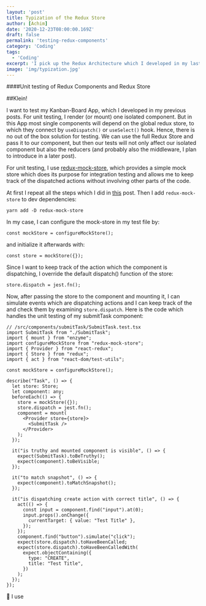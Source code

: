```yaml
---
layout: 'post'
title: Typization of the Redux Store
author: [Achim]
date: '2020-12-23T08:00:00.169Z'
draft: false
permalink: 'testing-redux-components'
category: 'Coding'
tags:
  - 'Coding'
excerpt: 'I pick up the Redux Architecture which I developed in my last two posts and show how to obtain a typization of the Redux hooks. For this, I introduce and explain discriminated union types.'
image: 'img/typization.jpg'
---
```


####Unit testing of Redux Components and Redux Store

##Klein!

I want to test my Kanban-Board App, which I developed in my previous posts. For unit testing, I render (or mount) one isolated component. But in this App most single components will depend on the global redux store, to which they connect by `useDispatch()` or `useSelect()` hook. Hence, there is no out of the box solution for testing. We can use the full Redux Store and pass it to our component, but then our tests will not only affect our isolated component but also the reducers (and probably also the middleware, I plan to introduce in a later post).

For unit testing, I use [redux-mock-store](https://github.com/reduxjs/redux-mock-store), which provides a simple mock store which does its purpose for integration testing and allows me to keep track of the dispatched actions without involving other parts of the code.

At first I repeat all the steps which I did in [this](testing-a-react-library) post. Then I add `redux-mock-store` to dev dependencies:

```
yarn add -D redux-mock-store
```

In my case, I can configure the mock-store in my test file by:

```
const mockStore = configureMockStore();
```

and initialize it afterwards with:

```
const store = mockStore({});
```

Since I want to keep track of the action which the component is dispatching, I override the default dispatch() function of the store:

```
store.dispatch = jest.fn();
```

Now, after passing the store to the component and mounting it, I can simulate events which are dispatching actions and I can keep track of the and check them by examining `store.dispatch`. Here is the code which handles the unit testing of my submitTask component:

```typescript{numberLines:0}
// /src/components/submitTask/SubmitTask.test.tsx
import SubmitTask from "./SubmitTask";
import { mount } from "enzyme";
import configureMockStore from "redux-mock-store";
import { Provider } from "react-redux";
import { Store } from "redux";
import { act } from "react-dom/test-utils";

const mockStore = configureMockStore();

describe("Task", () => {
  let store: Store;
  let component: any;
  beforeEach(() => {
    store = mockStore({});
    store.dispatch = jest.fn();
    component = mount(
      <Provider store={store}>
        <SubmitTask />
      </Provider>
    );
  });

  it("is truthy and mounted component is visible", () => {
    expect(SubmitTask).toBeTruthy();
    expect(component).toBeVisible;
  });

  it("to match snapshot", () => {
    expect(component).toMatchSnapshot();
  });

  it("is dispatching create action with correct title", () => {
    act(() => {
      const input = component.find("input").at(0);
      input.props().onChange({
        currentTarget: { value: "Test Title" },
      });
    });
    component.find("button").simulate("click");
    expect(store.dispatch).toHaveBeenCalled;
    expect(store.dispatch).toHaveBeenCalledWith(
      expect.objectContaining({
        type: "CREATE",
        title: "Test Title",
      })
    );
  });
});
```


I use
